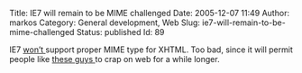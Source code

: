 Title: IE7 will remain to be MIME challenged
Date: 2005-12-07 11:49
Author: markos
Category: General development, Web
Slug: ie7-will-remain-to-be-mime-challenged
Status: published
Id: 89

<html>
 <body>
  <div>
   <p>
    IE7
    <a href="http://blogs.msdn.com/ie/archive/2005/09/15/467901.aspx" title="Link to IEBlog">
     won’t
    </a>
    support proper MIME type for XHTML. Too bad, since it will permit people like
    <a href="http://www.iprom.si/">
     these guys
    </a>
    to crap on web for a while longer.
   </p>
  </div>
 </body>
</html>
